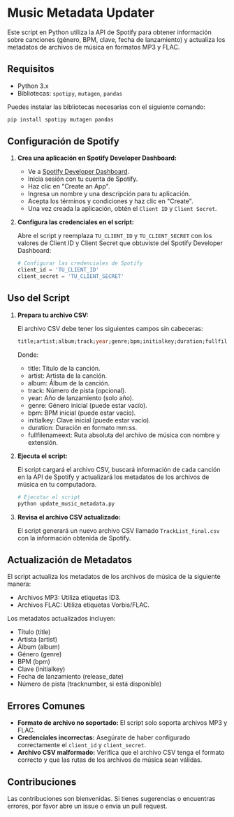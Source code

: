 # Music Metadata Updater

Este script en Python utiliza la API de Spotify para obtener información sobre canciones (género, BPM, clave, fecha de lanzamiento) y actualiza los metadatos de archivos de música en formatos MP3 y FLAC.

## Requisitos

- Python 3.x
- Bibliotecas: `spotipy`, `mutagen`, `pandas`

Puedes instalar las bibliotecas necesarias con el siguiente comando:

```bash
pip install spotipy mutagen pandas
```

## Configuración de Spotify

1. **Crea una aplicación en Spotify Developer Dashboard:**
    - Ve a [Spotify Developer Dashboard](https://developer.spotify.com/dashboard/).
    - Inicia sesión con tu cuenta de Spotify.
    - Haz clic en "Create an App".
    - Ingresa un nombre y una descripción para tu aplicación.
    - Acepta los términos y condiciones y haz clic en "Create".
    - Una vez creada la aplicación, obtén el `Client ID` y `Client Secret`.

2. **Configura las credenciales en el script:**

    Abre el script y reemplaza `TU_CLIENT_ID` y `TU_CLIENT_SECRET` con los valores de Client ID y Client Secret que obtuviste del Spotify Developer Dashboard:

    ```python
    # Configurar las credenciales de Spotify
    client_id = 'TU_CLIENT_ID'
    client_secret = 'TU_CLIENT_SECRET'
    ```

## Uso del Script

1. **Prepara tu archivo CSV:**

    El archivo CSV debe tener los siguientes campos sin cabeceras:

    ```sql
    title;artist;album;track;year;genre;bpm;initialkey;duration;fullfilenameext
    ```

    Donde:

    - title: Título de la canción.
    - artist: Artista de la canción.
    - album: Álbum de la canción.
    - track: Número de pista (opcional).
    - year: Año de lanzamiento (solo año).
    - genre: Género inicial (puede estar vacío).
    - bpm: BPM inicial (puede estar vacío).
    - initialkey: Clave inicial (puede estar vacío).
    - duration: Duración en formato mm:ss.
    - fullfilenameext: Ruta absoluta del archivo de música con nombre y extensión.

2. **Ejecuta el script:**

    El script cargará el archivo CSV, buscará información de cada canción en la API de Spotify y actualizará los metadatos de los archivos de música en tu computadora.

    ```python
    # Ejecutar el script
    python update_music_metadata.py
    ````

3. **Revisa el archivo CSV actualizado:**

    El script generará un nuevo archivo CSV llamado `TrackList_final.csv` con la información obtenida de Spotify.

## Actualización de Metadatos

El script actualiza los metadatos de los archivos de música de la siguiente manera:

- Archivos MP3: Utiliza etiquetas ID3.
- Archivos FLAC: Utiliza etiquetas Vorbis/FLAC.

Los metadatos actualizados incluyen:

- Título (title)
- Artista (artist)
- Álbum (album)
- Género (genre)
- BPM (bpm)
- Clave (initialkey)
- Fecha de lanzamiento (release_date)
- Número de pista (tracknumber, si está disponible)

## Errores Comunes

- **Formato de archivo no soportado:** El script solo soporta archivos MP3 y FLAC.
- **Credenciales incorrectas:** Asegúrate de haber configurado correctamente el `client_id` y `client_secret`.
- **Archivo CSV malformado:** Verifica que el archivo CSV tenga el formato correcto y que las rutas de los archivos de música sean válidas.

## Contribuciones

Las contribuciones son bienvenidas. Si tienes sugerencias o encuentras errores, por favor abre un issue o envía un pull request.
